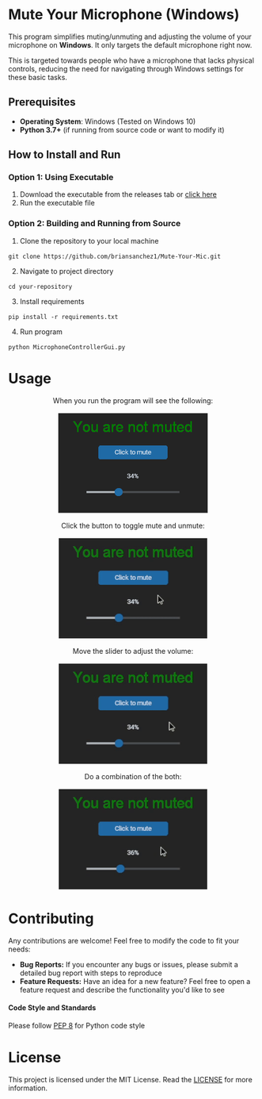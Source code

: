 # Mute Your Microphone (Windows)

This program simplifies muting/unmuting and adjusting the volume of your microphone on **Windows**. It only targets the default microphone right now.

This is targeted towards people who have a microphone that lacks physical controls, reducing the need for navigating through Windows settings for these basic tasks.

## Prerequisites

- **Operating System**: Windows (Tested on Windows 10)
- **Python 3.7+** (if running from source code or want to modify it)

## How to Install and Run

### Option 1: Using Executable

1. Download the executable from the releases tab or [click here]()
2. Run the executable file

### Option 2: Building and Running from Source

1. Clone the repository to your local machine

```
git clone https://github.com/briansanchez1/Mute-Your-Mic.git
```

2. Navigate to project directory

```
cd your-repository
```

3. Install requirements

```
pip install -r requirements.txt
```

4. Run program

```
python MicrophoneControllerGui.py
```

# Usage

<p align="center">
  When you run the program will see the following:
<br/><br/>
  <img src="doc_images/basic_screen.png" alt="animated" />
</p>

<p align="center">
  Click the button to toggle mute and unmute:
<br/><br/>
  <img src="doc_images/toggle.gif" alt="toggle-mute" />
 </p> 
 
<p align="center">
  Move the slider to adjust the volume:
<br/><br/>
  <img src="doc_images/slider.gif" alt="moving-the-slider" />
</p>

<p align="center">
  Do a combination of the both:
<br/><br/>
  <img src="doc_images/combination.gif" alt="moving-slider-toggle-mute" />
</p>

# Contributing

Any contributions are welcome! Feel free to modify the code to fit your needs:

- **Bug Reports:** If you encounter any bugs or issues, please submit a detailed bug report with steps to reproduce
- **Feature Requests:** Have an idea for a new feature? Feel free to open a feature request and describe the functionality you'd like to see

#### Code Style and Standards

Please follow [PEP 8](https://www.python.org/dev/peps/pep-0008/) for Python code style

# License

This project is licensed under the MIT License. Read the [LICENSE](README.md) for more information.
